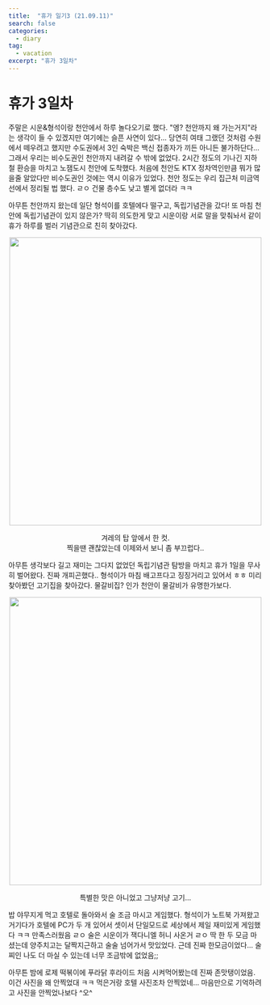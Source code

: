 ```yaml
---
title:  "휴가 일기3 (21.09.11)"
search: false
categories: 
  - diary
tag:
  - vacation
excerpt: "휴가 3일차"
---
```


# 휴가 3일차

주말은 시운&형석이랑 천안에서 하루 놀다오기로 했다. "엥? 천안까지 왜 가는거지"라는 생각이 들 수 있겠지만 여기에는 슬픈 사연이 있다... 당연히 여태 그랬던 것처럼 수원에서 떼우려고 했지만 수도권에서 3인 숙박은 백신 접종자가 끼든 아니든 불가하단다... 그래서 우리는 비수도권인 천안까지 내려갈 수 밖에 없었다. 2시간 정도의 기나긴 지하철 환승을 마치고 노잼도시 천안에 도착했다. 처음에 천안도 KTX 정차역인만큼 뭐가 많을줄 알았다만 비수도권인 것에는 역시 이유가 있었다. 천안 정도는 우리 집근처 미금역 선에서 정리될 법 했다. ㄹㅇ 건물 층수도 낮고 별게 없더라 ㅋㅋ  


아무튼 천안까지 왔는데 일단 형석이를 호텔에다 떨구고, 독립기념관을 갔다! 또 마침 천안에 독립기념관이 있지 않은가? 딱히 의도한게 맞고 시운이랑 서로 말을 맞춰놔서 같이 휴가 하루를 벌러 기념관으로 친히 찾아갔다. 

<center>
<img src= "https://user-images.githubusercontent.com/68508521/133479193-13eac2ea-9927-4e71-be81-866596e65d54.jpg" width="500" height="570">  

겨레의 탑 앞에서 한 컷.  
찍을땐 괜찮았는데 이제와서 보니 좀 부끄럽다..
</center>


아무튼 생각보다 길고 재미는 그다지 없었던 독립기념관 탐방을 마치고 휴가 1일을 무사히 벌어왔다. 진짜 개피곤했다..  형석이가 마침 배고프다고 징징거리고 있어서 ㅎㅎ 미리 찾아봤던 고기집을 찾아갔다. 물갈비집? 인가 천안이 물갈비가 유명한가보다. 

<center>
<img src= "https://user-images.githubusercontent.com/68508521/133479789-838fd30b-c134-4934-8cb6-25b8b9d0e8c5.png" width="500" height="570">  

특별한 맛은 아니었고 그냥저냥 고기...
</center>


밥 야무지게 먹고 호텔로 돌아와서 술 조금 마시고 게임했다. 형석이가 노트북 가져왔고 거기다가 호텔에 PC가 두 개 있어서 셋이서 단일모드로 세상에서 제일 재미있게 게임했다 ㅋㅋ 만족스러웠음 ㄹㅇ 술은 시운이가 잭다니엘 허니 사온거 ㄹㅇ 딱 한 두 모금 마셨는데 양주치고는 달짝지근하고 술술 넘어가서 맛있었다. 근데 진짜 한모금이었다... 술찌인 나도 더 마실 수 있는데 너무 조금밖에 없었음;;  

아무튼 밤에 로제 떡볶이에 푸라닭 후라이드 처음 시켜먹어봤는데 진짜 존맛탱이었음. 이건 사진을 왜 안찍었대 ㅋㅋ 먹은거랑 호텔 사진조차 안찍었네... 마음만으로 기억하려고 사진을 안찍었나보다 ^오^

